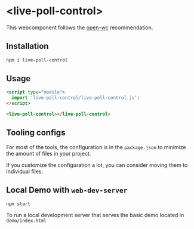 # \<live-poll-control>

This webcomponent follows the [open-wc](https://github.com/open-wc/open-wc) recommendation.

## Installation

```bash
npm i live-poll-control
```

## Usage

```html
<script type="module">
  import 'live-poll-control/live-poll-control.js';
</script>

<live-poll-control></live-poll-control>
```



## Tooling configs

For most of the tools, the configuration is in the `package.json` to minimize the amount of files in your project.

If you customize the configuration a lot, you can consider moving them to individual files.

## Local Demo with `web-dev-server`

```bash
npm start
```

To run a local development server that serves the basic demo located in `demo/index.html`
